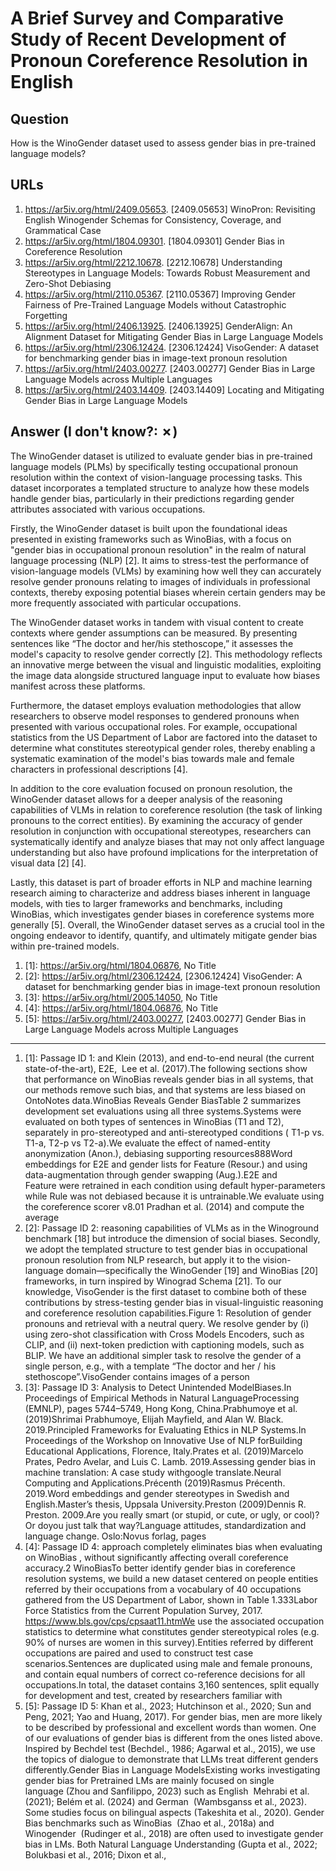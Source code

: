 # A Brief Survey and Comparative Study of Recent Development of Pronoun Coreference Resolution in English

## Question

How is the WinoGender dataset used to assess gender bias in pre-trained language models?

## URLs

1. https://ar5iv.org/html/2409.05653. [2409.05653] WinoPron: Revisiting English Winogender Schemas for Consistency, Coverage, and Grammatical Case
2. https://ar5iv.org/html/1804.09301. [1804.09301] Gender Bias in Coreference Resolution
3. https://ar5iv.org/html/2212.10678. [2212.10678] Understanding Stereotypes in Language Models: Towards Robust Measurement and Zero-Shot Debiasing
4. https://ar5iv.org/html/2110.05367. [2110.05367] Improving Gender Fairness of Pre-Trained Language Models without Catastrophic Forgetting
5. https://ar5iv.org/html/2406.13925. [2406.13925] GenderAlign: An Alignment Dataset for Mitigating Gender Bias in Large Language Models
6. https://ar5iv.org/html/2306.12424. [2306.12424] VisoGender: A dataset for benchmarking gender bias in image-text pronoun resolution
7. https://ar5iv.org/html/2403.00277. [2403.00277] Gender Bias in Large Language Models across Multiple Languages
8. https://ar5iv.org/html/2403.14409. [2403.14409] Locating and Mitigating Gender Bias in Large Language Models

## Answer (I don't know?: ✗)

The WinoGender dataset is utilized to evaluate gender bias in pre-trained language models (PLMs) by specifically testing occupational pronoun resolution within the context of vision-language processing tasks. This dataset incorporates a templated structure to analyze how these models handle gender bias, particularly in their predictions regarding gender attributes associated with various occupations.

Firstly, the WinoGender dataset is built upon the foundational ideas presented in existing frameworks such as WinoBias, with a focus on "gender bias in occupational pronoun resolution" in the realm of natural language processing (NLP) [2]. It aims to stress-test the performance of vision-language models (VLMs) by examining how well they can accurately resolve gender pronouns relating to images of individuals in professional contexts, thereby exposing potential biases wherein certain genders may be more frequently associated with particular occupations.

The WinoGender dataset works in tandem with visual content to create contexts where gender assumptions can be measured. By presenting sentences like “The doctor and her/his stethoscope,” it assesses the model's capacity to resolve gender correctly [2]. This methodology reflects an innovative merge between the visual and linguistic modalities, exploiting the image data alongside structured language input to evaluate how biases manifest across these platforms.

Furthermore, the dataset employs evaluation methodologies that allow researchers to observe model responses to gendered pronouns when presented with various occupational roles. For example, occupational statistics from the US Department of Labor are factored into the dataset to determine what constitutes stereotypical gender roles, thereby enabling a systematic examination of the model's bias towards male and female characters in professional descriptions [4].

In addition to the core evaluation focused on pronoun resolution, the WinoGender dataset allows for a deeper analysis of the reasoning capabilities of VLMs in relation to coreference resolution (the task of linking pronouns to the correct entities). By examining the accuracy of gender resolution in conjunction with occupational stereotypes, researchers can systematically identify and analyze biases that may not only affect language understanding but also have profound implications for the interpretation of visual data [2] [4].

Lastly, this dataset is part of broader efforts in NLP and machine learning research aiming to characterize and address biases inherent in language models, with ties to larger frameworks and benchmarks, including WinoBias, which investigates gender biases in coreference systems more generally [5]. Overall, the WinoGender dataset serves as a crucial tool in the ongoing endeavor to identify, quantify, and ultimately mitigate gender bias within pre-trained models.

1. [1]:  https://ar5iv.org/html/1804.06876, No Title
2. [2]:  https://ar5iv.org/html/2306.12424, [2306.12424] VisoGender: A dataset for benchmarking gender bias in image-text pronoun resolution
3. [3]:  https://ar5iv.org/html/2005.14050, No Title
4. [4]:  https://ar5iv.org/html/1804.06876, No Title
5. [5]:  https://ar5iv.org/html/2403.00277, [2403.00277] Gender Bias in Large Language Models across Multiple Languages
---
1. [1]:  Passage ID 1: and Klein (2013), and end-to-end neural (the current state-of-the-art), E2E,  Lee et al. (2017).The following sections show that performance on WinoBias reveals gender bias in all systems, that our methods remove such bias, and that systems are less biased on OntoNotes data.WinoBias Reveals Gender BiasTable 2 summarizes development set evaluations using all three systems.Systems were evaluated on both types of sentences in WinoBias (T1 and T2), separately in pro-stereotyped and anti-stereotyped conditions ( T1-p vs. T1-a, T2-p vs T2-a).We evaluate the effect of named-entity anonymization (Anon.), debiasing supporting resources888Word embeddings for E2E and gender lists for Feature (Resour.) and using data-augmentation through gender swapping (Aug.).E2E and Feature were retrained in each condition using default hyper-parameters while Rule was not debiased because it is untrainable.We evaluate using the coreference scorer v8.01 Pradhan et al. (2014) and compute the average
2. [2]:  Passage ID 2: reasoning capabilities of VLMs as in the Winoground benchmark [18] but introduce the dimension of social biases. Secondly, we adopt the templated structure to test gender bias in occupational pronoun resolution from NLP research, but apply it to the vision-language domain—specifically the WinoGender [19] and WinoBias [20] frameworks, in turn inspired by Winograd Schema [21]. To our knowledge, VisoGender is the first dataset to combine both of these contributions by stress-testing gender bias in visual-linguistic reasoning and coreference resolution capabilities.Figure 1: Resolution of gender pronouns and retrieval with a neutral query. We resolve gender by (i) using zero-shot classification with Cross Models Encoders, such as CLIP, and (ii) next-token prediction with captioning models, such as BLIP. We have an additional simpler task to resolve the gender of a single person, e.g., with a template “The doctor and her / his stethoscope”.VisoGender contains images of a person
3. [3]:  Passage ID 3: Analysis to Detect Unintended ModelBiases.In Proceedings of Empirical Methods in Natural LanguageProcessing (EMNLP), pages 5744–5749, Hong Kong, China.Prabhumoye et al. (2019)Shrimai Prabhumoye, Elijah Mayfield, and Alan W. Black. 2019.Principled Frameworks for Evaluating Ethics in NLP Systems.In Proceedings of the Workshop on Innovative Use of NLP forBuilding Educational Applications, Florence, Italy.Prates et al. (2019)Marcelo Prates, Pedro Avelar, and Luis C. Lamb. 2019.Assessing gender bias in machine translation: A case study withgoogle translate.Neural Computing and Applications.Précenth (2019)Rasmus Précenth. 2019.Word embeddings and gender stereotypes in Swedish and English.Master’s thesis, Uppsala University.Preston (2009)Dennis R. Preston. 2009.Are you really smart (or stupid, or cute, or ugly, or cool)? Or doyou just talk that way?Language attitudes, standardization and language change. Oslo:Novus forlag, pages
4. [4]:  Passage ID 4: approach completely eliminates bias when evaluating on WinoBias , without significantly affecting overall coreference accuracy.2 WinoBiasTo better identify gender bias in coreference resolution systems, we build a new dataset centered on people entities referred by their occupations from a vocabulary of 40 occupations gathered from the US Department of Labor, shown in Table 1.333Labor Force Statistics from the Current Population Survey, 2017. https://www.bls.gov/cps/cpsaat11.htmWe use the associated occupation statistics to determine what constitutes gender stereotypical roles (e.g. 90% of nurses are women in this survey).Entities referred by different occupations are paired and used to construct test case scenarios.Sentences are duplicated using male and female pronouns, and contain equal numbers of correct co-reference decisions for all occupations.In total, the dataset contains 3,160 sentences, split equally for development and test, created by researchers familiar with
5. [5]:  Passage ID 5: Khan et al., 2023; Hutchinson et al., 2020; Sun and Peng, 2021; Yao and Huang, 2017). For gender bias, men are more likely to be described by professional and excellent words than women. One of our evaluations of gender bias is different from the ones listed above. Inspired by Bechdel test (Bechdel., 1986; Agarwal et al., 2015), we use the topics of dialogue to demonstrate that LLMs treat different genders differently.Gender Bias in Language ModelsExisting works investigating gender bias for Pretrained LMs are mainly focused on single language (Zhou and Sanfilippo, 2023) such as English  Mehrabi et al. (2021); Belém et al. (2024) and German  (Wambsganss et al., 2023). Some studies focus on bilingual aspects (Takeshita et al., 2020). Gender Bias benchmarks such as WinoBias  (Zhao et al., 2018a) and Winogender  (Rudinger et al., 2018) are often used to investigate gender bias in LMs. Both Natural Language Understanding (Gupta et al., 2022; Bolukbasi et al., 2016; Dixon et al.,